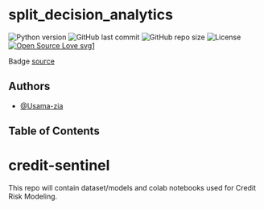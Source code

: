 # split_decision_analytics


![Python version](https://img.shields.io/badge/Python%20version-3.10%2B-lightgrey)
![GitHub last commit](https://img.shields.io/github/last-commit/Usama-zia/Predictive_Risk_AI)
![GitHub repo size](https://img.shields.io/github/repo-size/Usama-zia/Predictive_Risk_AI)
![License](https://img.shields.io/badge/License-MIT-green)
[![Open Source Love svg1](https://badges.frapsoft.com/os/v1/open-source.svg?v=103)](https://github.com/ellerbrock/open-source-badges/)

Badge [source](https://shields.io/)


## Authors

- [@Usama-zia](https://www.github.com/Usama-zia)

## Table of Contents





# credit-sentinel
This repo will contain dataset/models and colab notebooks used for Credit Risk Modeling.
